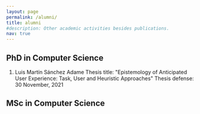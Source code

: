 ```yaml
---
layout: page
permalink: /alumni/
title: alumni
#description: Other academic activities besides publications.
nav: true
---
```


## PhD in Computer Science

1. Luis Martín Sánchez Adame
   Thesis title: "Epistemology of Anticipated User Experience: Task, User and Heuristic Approaches"
   Thesis defense: 30 November, 2021 


## MSc in Computer Science